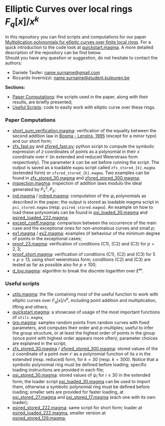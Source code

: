 # Elliptic Curves over local rings $F_q[x]/x^k$

In this repository you can find scripts and computations for our paper [Multiplication polynomials for elliptic curves over finite local rings]( 	
https://doi.org/10.48550/arXiv.2302.03650). For a quick introduction to the code look at [quickstart.magma](quickstart.magma). A more detailed description of the repository can be find below.   
Should you have any question or suggestion, do not hesitate to contact the authors:
- Daniele Taufer: name.surname@gmail.com
- Riccardo Invernizzi: name.surname@student.kuleuven.be

**Sections:**
- [Paper Computations](https://github.com/r98inver/ec-local-rings#paper-computations): the scripts used in the paper, along with their results, are briefly presented;
- [Useful Scripts](): code to easily work with elliptic curve over these rings.

### Paper Computations
- [short_sum_verification.magma](https://github.com/r98inver/ec-local-rings/blob/main/short_sum_verification.magma): verification of the equality between the second addition law in [Bosma - Lenstra, 1995](https://www.math.ru.nl/~bosma/pubs/JNT1995.pdf) (except for a minor typo) and our short form;
- [zfx_fast.py](zfx_fast.py) and [zfxred_fast.py](zfxred_fast.py): python script to compute the symbolic expression of $z$ coordinates of points as a polynomial in their $x$ coordinate over $\mathcal{O}$ (in extended and reduced Weierstrass form respectively). The parameter $k$ can be set before running the script. The output is saved as a loadable `magma` script called `zfx_stored_{k}.magma` (extended form) or `zfxred_stored_{k}.magma`. Two examples can be found in [zfx_stored_30.magma](zfx_stored_30.magma) and [zfxred_stored_300.magma](zfx_stored_30.magma);
- [inspection.magma](inspection.magma): inspection of addition laws modulo the ideal generated by $P_x^2, P_z$;
- [ind.magma](ind.magma) / [indred.magma](indred.magma): computation of the $\psi_i$ polynomials as described in the paper; the output is stored as loadable magma script in `psi_stored.magma` (resp. `psired_stored.magma`). An example on how to load these polynomials can be found in [psi_loaded_30.magma](psi_loaded_30.magma) and [psired_loaded_222.magma](psired_loaded_222.magma);
- [except_coeff.magma](except_coeff.magma): comparison between the occurrence of the main case and the exceptional ones for non-anomalous curves and small $p$;
- [ex1.magma](ex1.magma) / [ex2.magma](ex2.magma): examples of behaviour of the minimum degree of points in the exceptional cases;
- [proof_23.magma](proof_23.magma): verification of conditions (C1), (C2) and (C3) for $p=2,3$;
- [proof_short.magma](proof_short.magma): verification of conditions (C1), (C2) and (C3) for $5 \leq p \leq 13$, using short weierstrass form; conditions (C2) and (C3) are tested as far as possible also for $p \leq 100$;
- [d_log.magma](d_log.magma): algorithm to break the discrete logarithm over $E^\infty$.

### Useful scripts

- [utils.magma](utils.magma): the file containing most of the useful function to work with elliptic curves over $F_q[x]/x^k$, including point addition and multiplication, lifting and others;
- [quickstart.magma](quickstart.magma): a showcase of usage of the most important functions of `utils.magma`;
- [grp.magma](grp.magma): samples random points from random curves with fixed parameters, and computes their order and $p$-multiples; useful to infer the group structure, or at least the highest order of points in the group (since point with highest order appears more often); parameter choices are explained in the script;
- [zfx_stored_30.magma](zfx_stored_30.magma) / [zfxred_stored_300.magma](zfx_stored_30.magma): stored values of the $z$ coordinate of a point over $\mathcal{O}$ as a polynomial function of its $x$ in the extended (resp. reduced) form, for $k=30$ (resp. $k=300$). Notice that a symbolic polynomial ring must be defined before loading; specific loading instructions are provided in each file;
- [psi_stored_30.magma](psi_stored_30.magma): stored values of $\psi_i$ for $i \leq 30$ in the extended form; the loader script [psi_loaded_30.magma](psi_loaded_30.magma) can be used to import them, otherwise a symbolic polynomial ring must be defined before loading; smaller sets are provided for faster loading, at [psi_stored_27.magma](psi_stored_27.magma) and [psi_stored_17.magma](psi_stored_17.magma) (each one with its own loader);
- [psired_stored_222.magma](psired_stored_222.magma): same script for short form; loader at [psired_loaded_222.magma](psired_loaded_222.magma), smaller version at [psired_stored_129.magma](psired_stored_129.magma);
